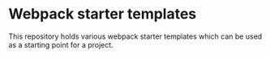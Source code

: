 # Webpack starter templates

This repository holds various webpack starter templates which can be used as a starting point for a project.
